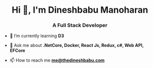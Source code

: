 <h1 align="center">Hi 👋, I'm Dineshbabu Manoharan</h1>
<h3 align="center">A Full Stack Developer</h3>

- 🌱 I’m currently learning **D3**

- 💬 Ask me about **.NetCore, Docker, React Js, Redux, c#, Web API, EFCore**

- 📫 How to reach me **me@thedineshbabu.com**
